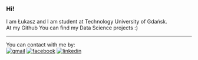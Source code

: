 ### Hi! 
I am Łukasz and I am student at Technology University of Gdańsk. <br/>
At my Github You can find my Data Science projects :) 
______
You can contact with me by: <br/>
[![gmail](https://icons.iconarchive.com/icons/dtafalonso/android-lollipop/48/Gmail-icon.png)](mailto:czebiolko.lukasz@gmail.com?subject=[GitHub]%20Source%20Han%20Sans)
[![facebook](https://icons.iconarchive.com/icons/yootheme/social-bookmark/48/social-facebook-box-blue-icon.png)](https://www.facebook.com/l.czebiolko)
[![linkedin](https://icons.iconarchive.com/icons/limav/flat-gradient-social/48/Linkedin-icon.png)](https://www.linkedin.com/in/%C5%82ukasz-czebio%C5%82ko-937455267/)

<!--
**LukaszCzeb/LukaszCzeb** is a ✨ _special_ ✨ repository because its `README.md` (this file) appears on your GitHub profile.

Here are some ideas to get you started:

- 🔭 I’m currently working on ...
- 🌱 I’m currently learning ...
- 👯 I’m looking to collaborate on ...
- 🤔 I’m looking for help with ...
- 💬 Ask me about ...
- 📫 How to reach me: ...
- 😄 Pronouns: ...
- ⚡ Fun fact: ...
-->
